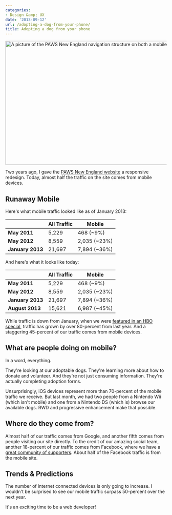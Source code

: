 ```yaml
---
categories:
- Design &amp; UX
date: '2013-09-12'
url: /adopting-a-dog-from-your-phone/
title: Adopting a dog from your phone
---
```


<img src="https://gomakethings.com/wp-content/uploads/2012/10/paws-ia1.jpg" alt="A picture of the PAWS New England navigation structure on both a mobile phone and a tablet" width="640" height="386" class="aligncenter size-full wp-image-4219" />

<p>Two years ago, I gave the <a href="http://www.pawsnewengland.com/">PAWS New England website</a> a responsive redesign. Today, almost half the traffic on the site comes from mobile devices.
<!--more--></p>

<h2>Runaway Mobile</h2>

Here's what mobile traffic looked like as of January 2013:

<table class="table">
<thead>
<tr>
<th></th>
<th>All Traffic</th>
<th>Mobile</th>
</tr>
</thead>
<tbody>
<tr>
<td><strong>May 2011</strong></td>
<td>5,229</td>
<td>468 (~9%)</td>
</tr>
<tr>
<td><strong>May 2012</strong></td>
<td>8,559</td>
<td>2,035 (~23%)</td>
</tr>
<tr>
<td><strong>January 2013</strong></td>
<td>21,697</td>
<td>7,894 (~36%)</td>
</tr>
</tbody>
</table>

And here's what it looks like today:

<table class="table">
<thead>
<tr>
<th></th>
<th>All Traffic</th>
<th>Mobile</th>
</tr>
</thead>
<tbody>
<tr>
<td><strong>May 2011</strong></td>
<td>5,229</td>
<td>468 (~9%)</td>
</tr>
<tr>
<td><strong>May 2012</strong></td>
<td>8,559</td>
<td>2,035 (~23%)</td>
</tr>
<tr>
<td><strong>January 2013</strong></td>
<td>21,697</td>
<td>7,894 (~36%)</td>
</tr>
<tr>
<td><strong>August 2013</strong></td>
<td>15,621</td>
<td>6,987 (~45%)</td>
</tr>
</tbody>
</table>

While traffic is down from January, when we were <a href="http://www.pawsnewengland.com/hbo/">featured in an HBO special</a>, traffic has grown by over 80-percent from last year. And a staggering 45-percent of our traffic comes from mobile devices.

<h2>What are people doing on mobile?</h2>

In a word, everything.

They're looking at our adoptable dogs. They're learning more about how to donate and volunteer. And they're not just consuming information. They're actually completing adoption forms.

Unsurprisingly, iOS devices represent more than 70-percent of the mobile traffic we receive. But last month, we had two people from a Nintendo Wii (which isn't mobile) and one from a Nintendo DS (which is) browse our available dogs. RWD and progressive enhancement make that possible.

<h2>Where do they come from?</h2>

Almost half of our traffic comes from Google, and another fifth comes from people visiting our site directly. To the credit of our amazing social team, another 18-percent of our traffic comes from Facebook, where we have a <a href="https://www.facebook.com/PAWSNewEngland">great community of supporters</a>. About half of the Facebook traffic is from the mobile site.

<h2>Trends &amp; Predictions</h2>

The number of internet connected devices is only going to increase. I wouldn't be surprised to see our mobile traffic surpass 50-percent over the next year.

It's an exciting time to be a web developer!